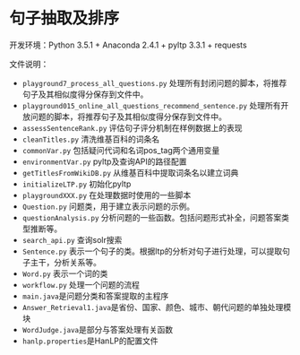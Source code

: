 # 句子抽取及排序

开发环境：Python 3.5.1 + Anaconda 2.4.1 + pyltp 3.3.1 + requests

文件说明：
* `playground7_process_all_questions.py`    处理所有封闭问题的脚本，将推荐句子及其相似度得分保存到文件中。
* `playground015_online_all_questions_recommend_sentence.py`   处理所有开放问题的脚本，将推荐句子及其相似度得分保存到文件中。
* `assessSentenceRank.py`  评估句子评分机制在样例数据上的表现
* `cleanTitles.py`   清洗维基百科的词条名
* `commonVar.py`  包括疑问代词和名词pos_tag两个通用变量
* `environmentVar.py`  pyltp及查询API的路径配置
* `getTitlesFromWikiDB.py`  从维基百科中提取词条名以建立词典
* `initializeLTP.py`  初始化pyltp
* `playgroundXXX.py`  在处理数据时使用的一些脚本
* `Question.py`  问题类，用于建立表示问题的示例。
* `questionAnalysis.py`  分析问题的一些函数。包括问题形式补全，问题答案类型推断等。
* `search_api.py`  查询solr搜索
* `Sentence.py` 表示一个句子的类。根据ltp的分析对句子进行处理，可以提取句子主干，分析关系等。
* `Word.py`  表示一个词的类
* `workflow.py`  处理一个问题的流程
* `main.java`是问题分类和答案提取的主程序
* `Answer_Retrieval1.java`是省份、国家、颜色、城市、朝代问题的单独处理模块
* `WordJudge.java`是部分与答案处理有关函数
* `hanlp.properties`是HanLP的配置文件


